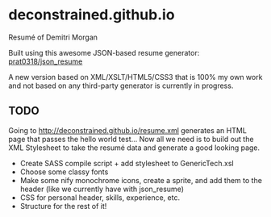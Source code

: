 deconstrained.github.io
=======================

Resumé of Demitri Morgan

Built using this awesome JSON-based resume generator: 
[prat0318/json_resume](https://github.com/prat0318/json_resume)

A new version based on XML/XSLT/HTML5/CSS3 that is 100% my own work and not
based on any third-party generator is currently in progress.

## TODO ##
Going to http://deconstrained.github.io/resume.xml generates an HTML page that
passes the hello world test... Now all we need is to build out the XML
Stylesheet to take the resumé data and generate a good looking page.

* Create SASS compile script + add stylesheet to GenericTech.xsl
* Choose some classy fonts
* Make some nify monochrome icons, create a sprite, and add them to the header
  (like we currently have with json\_resume)
* CSS for personal header, skills, experience, etc.
* Structure for the rest of it!
